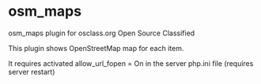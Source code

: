 osm_maps
========

osm_maps plugin for osclass.org Open Source Classified

This plugin shows OpenStreetMap map for each item.

It requires activated 
allow_url_fopen = On
in the server php.ini file (requires server restart)


